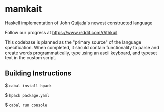 # mamkait

Haskell implementation of John Quijada's newest constructed language

Follow our progress at https://www.reddit.com/r/ithkuil

This codebase is planned as the "primary source" of the language specification.
When completed, it should contain functionality to parse and create words
programmatically, type using an ascii keyboard, and typeset text in the custom script.


## Building Instructions

$ `cabal install hpack`

$ `hpack package.yaml`

$ `cabal run console`
